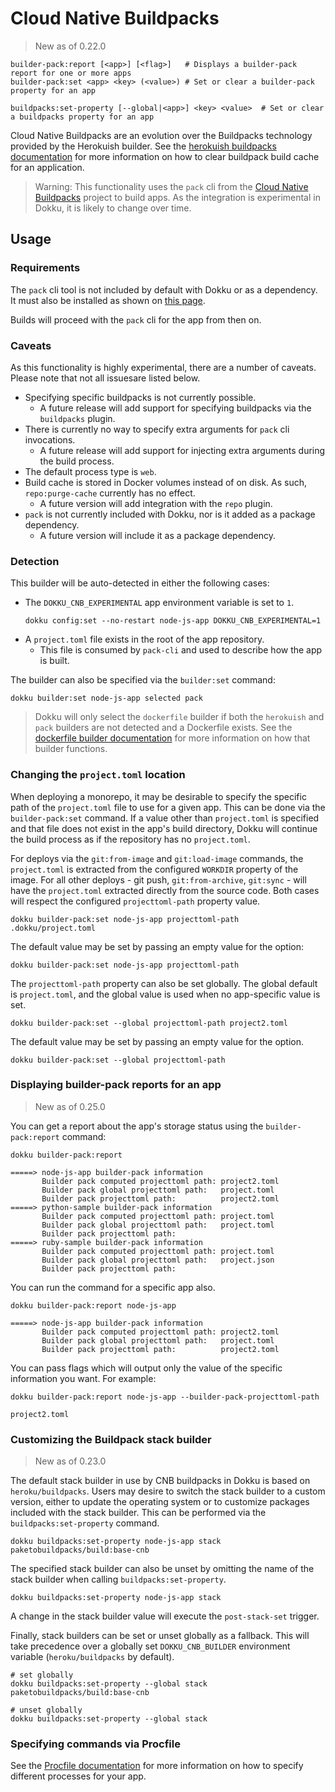 # Cloud Native Buildpacks

> New as of 0.22.0

```
builder-pack:report [<app>] [<flag>]   # Displays a builder-pack report for one or more apps
builder-pack:set <app> <key> (<value>) # Set or clear a builder-pack property for an app
```

```
buildpacks:set-property [--global|<app>] <key> <value>  # Set or clear a buildpacks property for an app
```

Cloud Native Buildpacks are an evolution over the Buildpacks technology provided by the Herokuish builder. See the [herokuish buildpacks documentation](/docs/deployment/builders/herokuish-buildpacks.md) for more information on how to clear buildpack build cache for an application.

> Warning: This functionality uses the `pack` cli from the [Cloud Native Buildpacks](https://buildpacks.io) project to build apps. As the integration is experimental in Dokku, it is likely to change over time.

## Usage

### Requirements

The `pack` cli tool is not included by default with Dokku or as a dependency. It must also be installed as shown on [this page](https://buildpacks.io/docs/tools/pack/).

Builds will proceed with the `pack` cli for the app from then on.

### Caveats

As this functionality is highly experimental, there are a number of caveats. Please note that not all issuesare listed below.

- Specifying specific buildpacks is not currently possible.
  - A future release will add support for specifying buildpacks via the `buildpacks` plugin.
- There is currently no way to specify extra arguments for `pack` cli invocations.
  - A future release will add support for injecting extra arguments during the build process.
- The default process type is `web`.
- Build cache is stored in Docker volumes instead of on disk. As such, `repo:purge-cache` currently has no effect.
  - A future version will add integration with the `repo` plugin.
- `pack` is not currently included with Dokku, nor is it added as a package dependency.
  - A future version will include it as a package dependency.

### Detection

This builder will be auto-detected in either the following cases:

- The `DOKKU_CNB_EXPERIMENTAL` app environment variable is set to `1`.
  ```shell
  dokku config:set --no-restart node-js-app DOKKU_CNB_EXPERIMENTAL=1
  ```
- A `project.toml` file exists in the root of the app repository.
  - This file is consumed by `pack-cli` and used to describe how the app is built.

The builder can also be specified via the `builder:set` command:

```shell
dokku builder:set node-js-app selected pack
```

> Dokku will only select the `dockerfile` builder if both the `herokuish` and `pack` builders are not detected and a Dockerfile exists. See the [dockerfile builder documentation](/docs/deployment/builders/dockerfiles.md) for more information on how that builder functions.

### Changing the `project.toml` location

When deploying a monorepo, it may be desirable to specify the specific path of the `project.toml` file to use for a given app. This can be done via the `builder-pack:set` command. If a value other than `project.toml` is specified and that file does not exist in the app's build directory, Dokku will continue the build process as if the repository has no `project.toml`.

For deploys via the `git:from-image` and `git:load-image` commands, the `project.toml` is extracted from the configured `WORKDIR` property of the image. For all other deploys - git push, `git:from-archive`, `git:sync` - will have the `project.toml` extracted directly from the source code. Both cases will respect the configured `projecttoml-path` property value.

```shell
dokku builder-pack:set node-js-app projecttoml-path .dokku/project.toml
```

The default value may be set by passing an empty value for the option:

```shell
dokku builder-pack:set node-js-app projecttoml-path
```

The `projecttoml-path` property can also be set globally. The global default is `project.toml`, and the global value is used when no app-specific value is set.

```shell
dokku builder-pack:set --global projecttoml-path project2.toml
```

The default value may be set by passing an empty value for the option.

```shell
dokku builder-pack:set --global projecttoml-path
```

### Displaying builder-pack reports for an app

> New as of 0.25.0

You can get a report about the app's storage status using the `builder-pack:report` command:

```shell
dokku builder-pack:report
```

```
=====> node-js-app builder-pack information
       Builder pack computed projecttoml path: project2.toml
       Builder pack global projecttoml path:   project.toml
       Builder pack projecttoml path:          project2.toml
=====> python-sample builder-pack information
       Builder pack computed projecttoml path: project.toml
       Builder pack global projecttoml path:   project.toml
       Builder pack projecttoml path:
=====> ruby-sample builder-pack information
       Builder pack computed projecttoml path: project.toml
       Builder pack global projecttoml path:   project.json
       Builder pack projecttoml path:
```

You can run the command for a specific app also.

```shell
dokku builder-pack:report node-js-app
```

```
=====> node-js-app builder-pack information
       Builder pack computed projecttoml path: project2.toml
       Builder pack global projecttoml path:   project.toml
       Builder pack projecttoml path:          project2.toml
```

You can pass flags which will output only the value of the specific information you want. For example:

```shell
dokku builder-pack:report node-js-app --builder-pack-projecttoml-path
```

```
project2.toml
```

### Customizing the Buildpack stack builder

> New as of 0.23.0

The default stack builder in use by CNB buildpacks in Dokku is based on `heroku/buildpacks`. Users may desire to switch the stack builder to a custom version, either to update the operating system or to customize packages included with the stack builder. This can be performed via the `buildpacks:set-property` command.

```shell
dokku buildpacks:set-property node-js-app stack paketobuildpacks/build:base-cnb
```

The specified stack builder can also be unset by omitting the name of the stack builder when calling `buildpacks:set-property`.

```shell
dokku buildpacks:set-property node-js-app stack
```

A change in the stack builder value will execute the `post-stack-set` trigger.

Finally, stack builders can be set or unset globally as a fallback. This will take precedence over a globally set `DOKKU_CNB_BUILDER` environment variable (`heroku/buildpacks` by default).

```shell
# set globally
dokku buildpacks:set-property --global stack paketobuildpacks/build:base-cnb

# unset globally
dokku buildpacks:set-property --global stack
```

### Specifying commands via Procfile

See the [Procfile documentation](/docs/processes/process-management.md#procfile) for more information on how to specify different processes for your app.
